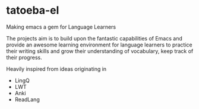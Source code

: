# tatoeba-el
Making emacs a gem for Language Learners


The projects aim is to build upon the fantastic capabilities of Emacs and provide an awesome learning environment for language learners 
to practice their writing skills and grow their understanding of vocabulary, keep track of their progress.


Heavily inspired from ideas originating in 

- LingQ
- LWT
- Anki
- ReadLang
